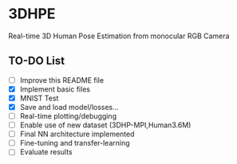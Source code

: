 # 3DHPE
Real-time 3D Human Pose Estimation from monocular RGB Camera

## TO-DO List
- [ ] Improve this README file
- [x] Implement basic files
- [x] MNIST Test
- [x] Save and load model/losses...
- [ ] Real-time plotting/debugging
- [ ] Enable use of new dataset (3DHP-MPI,Human3.6M)
- [ ] Final NN architecture implemented
- [ ] Fine-tuning and transfer-learning
- [ ] Evaluate results